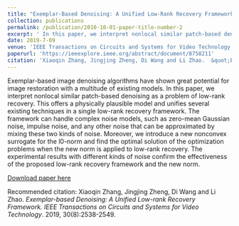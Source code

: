 ```yaml
---
title: "Exemplar-Based Denoising: A Unified Low-Rank Recovery Framework"
collection: publications
permalink: /publication/2010-10-01-paper-title-number-2
excerpt: ' In this paper, we interpret nonlocal similar patch-based denoising as a problem of low-rank recovery.'
date: 2019-7-09
venue: 'IEEE Transactions on Circuits and Systems for Video Technology'
paperurl: 'https://ieeexplore.ieee.org/abstract/document/8758211'
citation: 'Xiaoqin Zhang, Jingjing Zheng, Di Wang and Li Zhao.  &quot;Exemplar-based Denoising: A Unified Low-rank Recovery Framework.&quot; <i>IEEE Transactions on Circuits and Systems for Video Technology</i>. 2019, 30(8):2538-2549.'
---
```

Exemplar-based image denoising algorithms have shown great potential for image restoration with a multitude of existing models. In this paper, we interpret nonlocal similar patch-based denoising as a problem of low-rank recovery. This offers a physically plausible model and unifies several existing techniques in a single low-rank recovery framework. The framework can handle complex noise models, such as zero-mean Gaussian noise, impulse noise, and any other noise that can be approximated by mixing these two kinds of noise. Moreover, we introduce a new nonconvex surrogate for the l0-norm and find the optimal solution of the optimization problems when the new norm is applied to low-rank recovery. The experimental results with different kinds of noise confirm the effectiveness of the proposed low-rank recovery framework and the new norm.

[Download paper here](https://ieeexplore.ieee.org/abstract/document/8758211)

Recommended citation: Xiaoqin Zhang, Jingjing Zheng, Di Wang and Li Zhao. *Exemplar-based Denoising: A Unified Low-rank Recovery Framework.* <i>IEEE Transactions on Circuits and Systems for Video Technology</i>. 2019, 30(8):2538-2549. 
